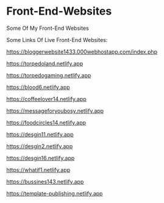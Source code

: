 # Front-End-Websites
Some Of My Front-End Websites

Some Links Of Live Front-End Websites:

https://bloggerwebsite1433.000webhostapp.com/index.php

https://torpedoland.netlify.app

https://torpedogaming.netlify.app

https://blood6.netlify.app

https://coffeelover14.netlify.app

https://messageforyoubosy.netlify.app

https://foodcircles14.netlify.app

https://desgin11.netlify.app

https://desgin2.netlify.app

https://desgin16.netlify.app

https://whatif1.netlify.app

https://bussines143.netlify.app

https://template-publishing.netlify.app
